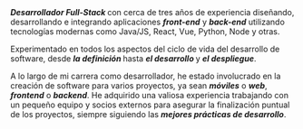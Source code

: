<div>
    <b><i>Desarrollador Full-Stack </i></b>con cerca de tres años de experiencia diseñando, desarrollando e integrando aplicaciones <b><i>front-end</i></b> y <b><i>back-end</i></b> utilizando tecnologías modernas como Java/JS, React, Vue,
    Python, Node y otras.
    <p>
        Experimentado en todos los aspectos del ciclo de vida del desarrollo de software, desde <b><i> la definición </i></b>hasta <b><i> el desarrollo </i></b> y <b><i> el despliegue</i></b>.
    </p>
    <p>
        A lo largo de mi carrera como desarrollador, he estado involucrado en la creación de software para varios proyectos, ya sean <b><i>móviles</i></b> o <b><i>web</i></b>, <b><i>frontend</i></b> o <b><i>backend</i></b>. He adquirido una
        valiosa experiencia trabajando con un pequeño equipo y socios externos para asegurar la finalización puntual de los proyectos, siempre siguiendo las <b><i>mejores prácticas de desarrollo</i></b>.
    </p>
</div>
